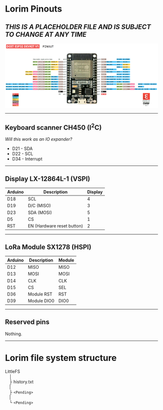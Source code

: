 # Lorim Pinouts

## *THIS IS A PLACEHOLDER FILE AND IS SUBJECT TO CHANGE AT ANY TIME*

![DOIT ESP32 DevKit V1 Pinout](./devLayout.png "DOIT ESP32 DevKit V1 Pinout")

-----

## Keyboard scanner CH450 (I<sup>2</sup>C)
*Will this work as an IO expander?*<br>
- D21 - SDA
- D22 - SCL
- D34 - Interrupt

-----

## Display LX-12864L-1 (VSPI)
| Arduino | Description                 | Display |
|---------|-----------------------------|---------|
| D18     | SCL                         | 4       |
| D19     | D/C (MISO)                  | 3       |
| D23     | SDA (MOSI)                  | 5       |
| D5      | CS                          | 1       |
| RST     | EN (Hardware reset button)  | 2       |

-----

## LoRa Module SX1278 (HSPI)
| Arduino | Description  | Module |
|---------|--------------|--------|
| D12     | MISO         | MISO   |
| D13     | MOSI         | MOSI   |
| D14     | CLK          | CLK    |
| D15     | CS           | SEL    |
| D36     | Module RST   | RST    |
| D39     | Module DIO0  | DIO0   |

-----

##  Reserved pins
Nothing.

-----

# Lorim file system structure
LittleFS<br>
&emsp;│<br>
&emsp;├ history.txt<br>
&emsp;|<br>
&emsp;├ `<Pending>`<br>
&emsp;|<br>
&emsp;└ `<Pending>`
